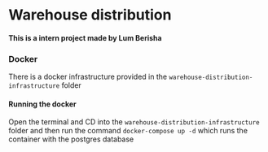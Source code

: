 # Warehouse distribution 

#### This is a intern project made by Lum Berisha


### Docker
There is a docker infrastructure provided in the ```warehouse-distribution-infrastructure``` folder

#### Running the docker
Open the terminal and CD into the ```warehouse-distribution-infrastructure``` folder and then run the command ```docker-compose up -d``` which runs the container with the postgres database